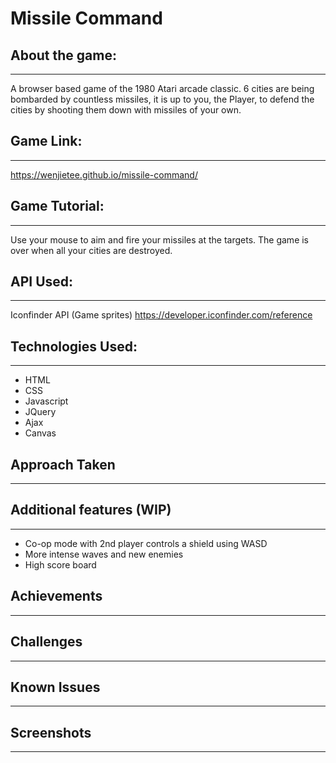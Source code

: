 # Missile Command

## About the game:

---

A browser based game of the 1980 Atari arcade classic. 6 cities are being bombarded by countless missiles, it is up to you, the Player, to defend the cities by shooting them down with missiles of your own.

## Game Link:

---

https://wenjietee.github.io/missile-command/

## Game Tutorial:

---

Use your mouse to aim and fire your missiles at the targets. The game is over when all your cities are destroyed.

## API Used:

---

Iconfinder API (Game sprites)
https://developer.iconfinder.com/reference

## Technologies Used:

---

- HTML
- CSS
- Javascript
- JQuery
- Ajax
- Canvas

## Approach Taken

---

## Additional features (WIP)

---

- Co-op mode with 2nd player controls a shield using WASD
- More intense waves and new enemies
- High score board

## Achievements

---

## Challenges

---

## Known Issues

---

## Screenshots

---
